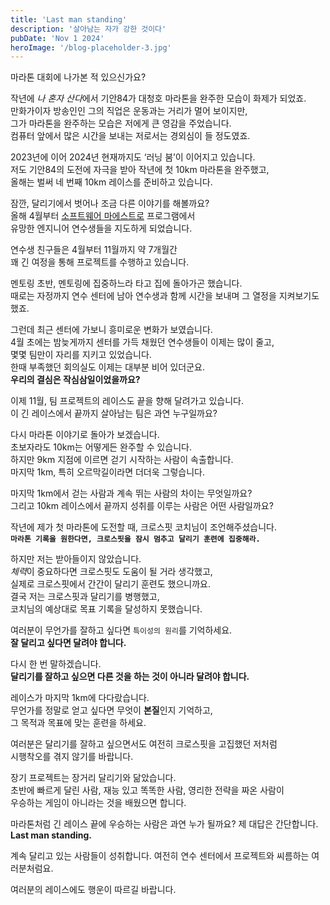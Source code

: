 ```yaml
---
title: 'Last man standing'
description: '살아남는 자가 강한 것이다'
pubDate: 'Nov 1 2024'
heroImage: '/blog-placeholder-3.jpg'
---
```


마라톤 대회에 나가본 적 있으신가요?

작년에 *나 혼자 산다*에서 기안84가 대청호 마라톤을 완주한 모습이 화제가 되었죠.  
만화가이자 방송인인 그의 직업은 운동과는 거리가 멀어 보이지만,  
그가 마라톤을 완주하는 모습은 저에게 큰 영감을 주었습니다.  
컴퓨터 앞에서 많은 시간을 보내는 저로서는 경외심이 들 정도였죠.  

2023년에 이어 2024년 현재까지도 ‘러닝 붐’이 이어지고 있습니다.   
저도 기안84의 도전에 자극을 받아 작년에 첫 10km 마라톤을 완주했고,  
올해는 벌써 네 번째 10km 레이스를 준비하고 있습니다.

잠깐, 달리기에서 벗어나 조금 다른 이야기를 해볼까요?  
올해 4월부터 [소프트웨어 마에스트로](https://www.swmaestro.org/sw/main/main.do) 프로그램에서  
유망한 엔지니어 연수생들을 지도하게 되었습니다.  

연수생 친구들은 4월부터 11월까지 약 7개월간     
꽤 긴 여정을 통해 프로젝트를 수행하고 있습니다.

멘토링 초반, 멘토링에 집중하느라 타고 집에 돌아가곤 했습니다.  
때로는 자정까지 연수 센터에 남아 연수생과 함께 시간을 보내며 그 열정을 지켜보기도 했죠.

그런데 최근 센터에 가보니 흥미로운 변화가 보였습니다.  
4월 초에는 밤늦게까지 센터를 가득 채웠던 연수생들이 이제는 많이 줄고,  
몇몇 팀만이 자리를 지키고 있었습니다.  
한때 부족했던 회의실도 이제는 대부분 비어 있더군요.  
**우리의 결심은 작심삼일이었을까요?**

이제 11월, 팀 프로젝트의 레이스도 끝을 향해 달려가고 있습니다.  
이 긴 레이스에서 끝까지 살아남는 팀은 과연 누구일까요?

다시 마라톤 이야기로 돌아가 보겠습니다.  
초보자라도 10km는 어떻게든 완주할 수 있습니다.  
하지만 9km 지점에 이르면 걷기 시작하는 사람이 속출합니다.  
마지막 1km, 특히 오르막길이라면 더더욱 그렇습니다.  

마지막 1km에서 걷는 사람과 계속 뛰는 사람의 차이는 무엇일까요?  
그리고 10km 레이스에서 끝까지 성취를 이루는 사람은 어떤 사람일까요?  

작년에 제가 첫 마라톤에 도전할 때, 크로스핏 코치님이 조언해주셨습니다.  
**`마라톤 기록을 원한다면, 크로스핏을 잠시 멈추고 달리기 훈련에 집중해라.`**

하지만 저는 받아들이지 않았습니다.  
*체력*이 중요하다면 크로스핏도 도움이 될 거라 생각했고,  
실제로 크로스핏에서 간간이 달리기 훈련도 했으니까요.  
결국 저는 크로스핏과 달리기를 병행했고,  
코치님의 예상대로 목표 기록을 달성하지 못했습니다.

여러분이 무언가를 잘하고 싶다면 `특이성의 원리`를 기억하세요.  
**잘 달리고 싶다면 달려야 합니다.**  

다시 한 번 말하겠습니다.  
**달리기를 잘하고 싶으면 다른 것을 하는 것이 아니라 달려야 합니다.**  

레이스가 마지막 1km에 다다랐습니다.  
무언가를 정말로 얻고 싶다면 무엇이 **본질**인지 기억하고,  
그 목적과 목표에 맞는 훈련을 하세요.

여러분은 달리기를 잘하고 싶으면서도 여전히 크로스핏을 고집했던 저처럼  
시행착오를 겪지 않기를 바랍니다.  

장기 프로젝트는 장거리 달리기와 닮았습니다.  
초반에 빠르게 달린 사람, 재능 있고 똑똑한 사람, 영리한 전략을 짜온 사람이  
우승하는 게임이 아니라는 것을 배웠으면 합니다.  

마라톤처럼 긴 레이스 끝에 우승하는 사람은 과연 누가 될까요?
제 대답은 간단합니다.  
**Last man standing.**  

계속 달리고 있는 사람들이 성취합니다.
여전히 연수 센터에서 프로젝트와 씨름하는 여러분처럼요.  

여러분의 레이스에도 행운이 따르길 바랍니다.
